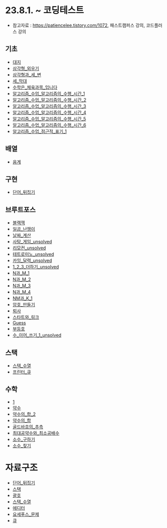 # 23.8.1. ~ 코딩테스트
- 참고자료 : https://patiencelee.tistory.com/1072, 패스트캠퍼스 강의, 코드플러스 강의

## 기초

- [대지](jonghyun/기초/대지.py)
- [삼각형_외우기](jonghyun/기초/삼각형_외우기.py)
- [삼각형과_세_변](jonghyun/기초/삼각형과_세_변.py)
- [세_막대](jonghyun/기초/세_막대.py)
- [수학은_체육과목_입니다](jonghyun/기초/수학은_체육과목_입니다.py)
- [알고리즘_수업_알고리즘의_수행_시간_1](jonghyun/기초/알고리즘_수업_알고리즘의_수행_시간_1.py)
- [알고리즘_수업_알고리즘의_수행_시간_2](jonghyun/기초/알고리즘_수업_알고리즘의_수행_시간_2.py)
- [알고리즘_수업_알고리즘의_수행_시간_3](jonghyun/기초/알고리즘_수업_알고리즘의_수행_시간_3.py)
- [알고리즘_수업_알고리즘의_수행_시간_4](jonghyun/기초/알고리즘_수업_알고리즘의_수행_시간_4.py)
- [알고리즘_수업_알고리즘의_수행_시간_5](jonghyun/기초/알고리즘_수업_알고리즘의_수행_시간_5.py)
- [알고리즘_수업_알고리즘의_수행_시간_6](jonghyun/기초/알고리즘_수업_알고리즘의_수행_시간_6.py)
- [알고리즘_수업_점근적_표기_1](jonghyun/기초/jonghyun/기초/알고리즘_수업_점근적_표기_1.py.py)

## 배열
- [음계](jonghyun\baekjun\코테준비\기초\음계.py)

## 구현
- [단어_뒤집기](jonghyun\baekjun\코테준비\기초\단어_뒤집기.py)

## 브루트포스
- [블랙잭](jonghyun\baekjun\코테준비\기초\블랙잭.py)
- [일곱_난쟁이](jonghyun\baekjun\코테준비\기초\3_브루트포스\일곱_난쟁이.py)
- [날짜_계산](jonghyun\baekjun\코테준비\기초\3_브루트포스\날짜_계산.py)
- [사탕_게임_unsolved](jonghyun\baekjun\코테준비\기초\3_브루트포스\사탕_게임(unsolved).py)
- [리모컨_unsolved](jonghyun\baekjun\코테준비\기초\3_브루트포스\리모컨(unsolved).py)
- [테트로미노_unsolved](jonghyun\baekjun\코테준비\기초\3_브루트포스\테트로미노(unsolved).py)
- [카잉_달력_unsolved](jonghyun\baekjun\코테준비\기초\3_브루트포스\카잉_달력(unsolved).py)
- [1_2_3_더하기_unsolved](jonghyun\baekjun\코테준비\기초\3_브루트포스\1_2_3_더하기(unsolved).py)
- [N과_M_1](jonghyun\baekjun\코테준비\기초\3_브루트포스\N과_M_1.py)
- [N과_M_2](jonghyun\baekjun\코테준비\기초\3_브루트포스\N과_M_2.py)
- [N과_M_3](jonghyun\baekjun\코테준비\기초\3_브루트포스\N과_M_3.py)
- [N과_M_4](jonghyun\baekjun\코테준비\기초\3_브루트포스\N과_M_4.py)
- [NM과_K_1](jonghyun\baekjun\코테준비\기초\3_브루트포스\NM과_K_1.py)
- [암호_만들기](jonghyun\baekjun\코테준비\기초\3_브루트포스\암호_만들기.py)
- [퇴사](jonghyun\baekjun\코테준비\기초\3_브루트포스\퇴사.py)
- [스타트와_링크](jonghyun\baekjun\코테준비\기초\3_브루트포스\스타트와_링크.py)
- [Guess](jonghyun\baekjun\코테준비\기초\3_브루트포스\Guess.py)
- [부등호](jonghyun\baekjun\코테준비\기초\3_브루트포스\부등호.py)
- [수_이어_쓰기_1_unsolved](jonghyun\baekjun\코테준비\기초\3_브루트포스\수_이어_쓰기_1(unsolved).py)


## 스택
- [스택_수열](jonghyun\baekjun\코테준비\기초\스택_수열.py)
- [프린터_큐](jonghyun\baekjun\코테준비\기초\스택_수열.py)

## 수학
- [1](jonghyun\baekjun\코테준비\기초\2_수학\1.py)
- [약수](jonghyun\baekjun\코테준비\기초\2_수학\약수.py)
- [약수의_합_2](jonghyun\baekjun\코테준비\기초\2_수학\약수의_합_2.py)
- [약수의_합](jonghyun\baekjun\코테준비\기초\2_수학\약수의_합.py)
- [골드바흐의_추측](jonghyun\baekjun\코테준비\기초\2_수학\골드바흐의_추측.py)
- [최대공약수와_최소공배수](jonghyun\baekjun\코테준비\기초\2_수학\최대공약수와_최소공배수.py)
- [소수_구하기](jonghyun\baekjun\코테준비\기초\2_수학\소수_구하기.py)
- [소수_찾기](jonghyun\baekjun\코테준비\기초\2_수학\최대공약수와_최소공배수.py)

# 자료구조
- [단어_뒤집기](jonghyun\baekjun\알고리즘\단어_뒤집기.py)
- [스택](jonghyun\baekjun\알고리즘\스택.py)
- [괄호](jonghyun\baekjun\알고리즘\괄호.py)
- [스택_수열](jonghyun\baekjun\알고리즘\스택_수열.py)
- [에디터](jonghyun\baekjun\알고리즘\에디터.py)
- [요세푸스_문제](jonghyun\baekjun\알고리즘\요세푸스_문제.py)
- [큐](jonghyun\baekjun\알고리즘\큐.py)
